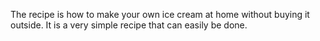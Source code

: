 The recipe is how to make your own ice cream at home without buying it outside. It is a very simple recipe that can easily be done.